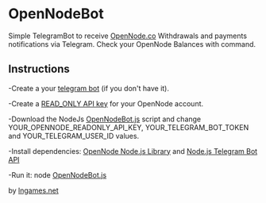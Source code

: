 # OpenNodeBot

Simple TelegramBot to receive [OpenNode.co](https://www.opennode.co/) Withdrawals and payments notifications via Telegram. 
Check your OpenNode Balances with command.

## Instructions
-Create a your [telegram bot](https://core.telegram.org/bots#3-how-do-i-create-a-bot) (if you don't have it).

-Create a [READ_ONLY API key](https://developers.opennode.co/docs) for your OpenNode account.

-Download the NodeJs [OpenNodeBot.js](https://github.com/lngamesnet/OpenNodeBot/OpenNodeBot.js) script and change YOUR_OPENNODE_READONLY_API_KEY, YOUR_TELEGRAM_BOT_TOKEN and YOUR_TELEGRAM_USER_ID values.

-Install dependencies: [OpenNode Node.js Library](https://github.com/opennodedev/opennode-node) and [Node.js Telegram Bot API](https://github.com/yagop/node-telegram-bot-api)

-Run it: node [OpenNodeBot.js](https://github.com/lngamesnet/OpenNodeBot/OpenNodeBot.js)

by [lngames.net](https://lngames.net)
